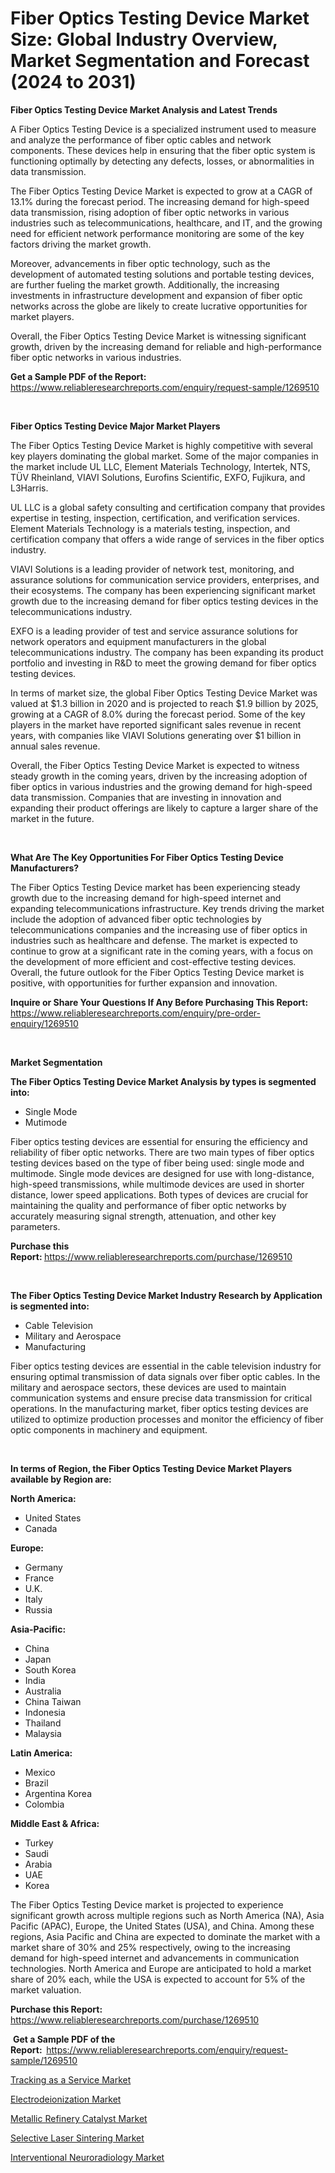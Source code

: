 <p><h1>Fiber Optics Testing Device Market Size: Global Industry Overview, Market Segmentation and Forecast (2024 to 2031)</h1></p><p><strong>Fiber Optics Testing Device Market Analysis and Latest Trends</strong></p>
<p><p>A Fiber Optics Testing Device is a specialized instrument used to measure and analyze the performance of fiber optic cables and network components. These devices help in ensuring that the fiber optic system is functioning optimally by detecting any defects, losses, or abnormalities in data transmission.</p><p>The Fiber Optics Testing Device Market is expected to grow at a CAGR of 13.1% during the forecast period. The increasing demand for high-speed data transmission, rising adoption of fiber optic networks in various industries such as telecommunications, healthcare, and IT, and the growing need for efficient network performance monitoring are some of the key factors driving the market growth.</p><p>Moreover, advancements in fiber optic technology, such as the development of automated testing solutions and portable testing devices, are further fueling the market growth. Additionally, the increasing investments in infrastructure development and expansion of fiber optic networks across the globe are likely to create lucrative opportunities for market players.</p><p>Overall, the Fiber Optics Testing Device Market is witnessing significant growth, driven by the increasing demand for reliable and high-performance fiber optic networks in various industries.</p></p>
<p><strong>Get a Sample PDF of the Report:&nbsp;</strong> <a href="https://www.reliableresearchreports.com/enquiry/request-sample/1269510">https://www.reliableresearchreports.com/enquiry/request-sample/1269510</a></p>
<p>&nbsp;</p>
<p><strong>Fiber Optics Testing Device Major Market Players</strong></p>
<p><p>The Fiber Optics Testing Device Market is highly competitive with several key players dominating the global market. Some of the major companies in the market include UL LLC, Element Materials Technology, Intertek, NTS, TÜV Rheinland, VIAVI Solutions, Eurofins Scientific, EXFO, Fujikura, and L3Harris.</p><p>UL LLC is a global safety consulting and certification company that provides expertise in testing, inspection, certification, and verification services. Element Materials Technology is a materials testing, inspection, and certification company that offers a wide range of services in the fiber optics industry.</p><p>VIAVI Solutions is a leading provider of network test, monitoring, and assurance solutions for communication service providers, enterprises, and their ecosystems. The company has been experiencing significant market growth due to the increasing demand for fiber optics testing devices in the telecommunications industry.</p><p>EXFO is a leading provider of test and service assurance solutions for network operators and equipment manufacturers in the global telecommunications industry. The company has been expanding its product portfolio and investing in R&D to meet the growing demand for fiber optics testing devices.</p><p>In terms of market size, the global Fiber Optics Testing Device Market was valued at $1.3 billion in 2020 and is projected to reach $1.9 billion by 2025, growing at a CAGR of 8.0% during the forecast period. Some of the key players in the market have reported significant sales revenue in recent years, with companies like VIAVI Solutions generating over $1 billion in annual sales revenue.</p><p>Overall, the Fiber Optics Testing Device Market is expected to witness steady growth in the coming years, driven by the increasing adoption of fiber optics in various industries and the growing demand for high-speed data transmission. Companies that are investing in innovation and expanding their product offerings are likely to capture a larger share of the market in the future.</p></p>
<p>&nbsp;</p>
<p><strong>What Are The Key Opportunities For Fiber Optics Testing Device Manufacturers?</strong></p>
<p><p>The Fiber Optics Testing Device market has been experiencing steady growth due to the increasing demand for high-speed internet and expanding telecommunications infrastructure. Key trends driving the market include the adoption of advanced fiber optic technologies by telecommunications companies and the increasing use of fiber optics in industries such as healthcare and defense. The market is expected to continue to grow at a significant rate in the coming years, with a focus on the development of more efficient and cost-effective testing devices. Overall, the future outlook for the Fiber Optics Testing Device market is positive, with opportunities for further expansion and innovation.</p></p>
<p><strong>Inquire or Share Your Questions If Any Before Purchasing This Report:</strong> <a href="https://www.reliableresearchreports.com/enquiry/pre-order-enquiry/1269510">https://www.reliableresearchreports.com/enquiry/pre-order-enquiry/1269510</a></p>
<p>&nbsp;</p>
<p><strong>Market Segmentation</strong></p>
<p><strong>The Fiber Optics Testing Device Market Analysis by types is segmented into:</strong></p>
<p><ul><li>Single Mode</li><li>Mutimode</li></ul></p>
<p><p>Fiber optics testing devices are essential for ensuring the efficiency and reliability of fiber optic networks. There are two main types of fiber optics testing devices based on the type of fiber being used: single mode and multimode. Single mode devices are designed for use with long-distance, high-speed transmissions, while multimode devices are used in shorter distance, lower speed applications. Both types of devices are crucial for maintaining the quality and performance of fiber optic networks by accurately measuring signal strength, attenuation, and other key parameters.</p></p>
<p><strong>Purchase this Report:&nbsp;</strong><a href="https://www.reliableresearchreports.com/purchase/1269510">https://www.reliableresearchreports.com/purchase/1269510</a></p>
<p>&nbsp;</p>
<p><strong>The Fiber Optics Testing Device Market Industry Research by Application is segmented into:</strong></p>
<p><ul><li>Cable Television</li><li>Military and Aerospace</li><li>Manufacturing</li></ul></p>
<p><p>Fiber optics testing devices are essential in the cable television industry for ensuring optimal transmission of data signals over fiber optic cables. In the military and aerospace sectors, these devices are used to maintain communication systems and ensure precise data transmission for critical operations. In the manufacturing market, fiber optics testing devices are utilized to optimize production processes and monitor the efficiency of fiber optic components in machinery and equipment.</p></p>
<p>&nbsp;</p>
<p><strong>In terms of Region, the Fiber Optics Testing Device Market Players available by Region are:</strong></p>
<p>
    <p> <strong> North America: </strong>
        <ul>
            <li>United States</li>
            <li>Canada</li>
        </ul>
        </p> 
    <p> <strong> Europe: </strong>
        <ul>
            <li>Germany</li>
            <li>France</li>
            <li>U.K.</li>
            <li>Italy</li>
            <li>Russia</li>
        </ul>
        </p> 
    <p> <strong> Asia-Pacific: </strong>
        <ul>
            <li>China</li>
            <li>Japan</li>
            <li>South Korea</li>
            <li>India</li>
            <li>Australia</li>
            <li>China Taiwan</li>
            <li>Indonesia</li>
            <li>Thailand</li>
            <li>Malaysia</li>
        </ul>
        </p> 
    <p> <strong> Latin America: </strong>
        <ul>
            <li>Mexico</li>
            <li>Brazil</li>
            <li>Argentina Korea</li>
            <li>Colombia</li>
        </ul>
        </p> 
    <p> <strong> Middle East & Africa: </strong>
        <ul>
            <li>Turkey</li>
            <li>Saudi</li>
            <li>Arabia</li>
            <li>UAE</li>
            <li>Korea</li>
        </ul>
    </p>
    </p>
<p><p>The Fiber Optics Testing Device market is projected to experience significant growth across multiple regions such as North America (NA), Asia Pacific (APAC), Europe, the United States (USA), and China. Among these regions, Asia Pacific and China are expected to dominate the market with a market share of 30% and 25% respectively, owing to the increasing demand for high-speed internet and advancements in communication technologies. North America and Europe are anticipated to hold a market share of 20% each, while the USA is expected to account for 5% of the market valuation.</p></p>
<p><strong>Purchase this Report: </strong><a href="https://www.reliableresearchreports.com/purchase/1269510">https://www.reliableresearchreports.com/purchase/1269510</a></p>
<p>&nbsp;<strong>Get a Sample PDF of the Report:&nbsp;&nbsp;</strong><a href="https://www.reliableresearchreports.com/enquiry/request-sample/1269510">https://www.reliableresearchreports.com/enquiry/request-sample/1269510</a></p>
<p><strong></strong></p>
<p><p><a href="https://medium.com/@tevinjewess/tracking-as-a-service-market-analysis-its-cagr-market-segmentation-and-global-industry-overview-d2ee509413d4">Tracking as a Service Market</a></p><p><a href="https://medium.com/@tevinjewess/electrodeionization-market-analysis-and-sze-forecasted-for-period-from-2024-to-2031-03eeae437c55">Electrodeionization Market</a></p><p><a href="https://github.com/nancykennedykellievqfqt2/Market-Research-Report-List-1/blob/main/metallic-refinery-catalyst-market.md">Metallic Refinery Catalyst Market</a></p><p><a href="https://medium.com/@tevinjewess/selective-laser-sintering-nbsp-market-focuses-on-market-share-size-and-projected-forecast-till-f71d4b4e208b">Selective Laser Sintering Market</a></p><p><a href="https://medium.com/@paulbryant18/interventional-neuroradiology-market-analysis-and-sze-forecasted-for-period-from-2024-to-2031-e096f71d7888">Interventional Neuroradiology Market</a></p></p>